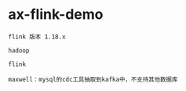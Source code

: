# ax-flink-demo

```text
flink 版本 1.18.x
```

```text
hadoop
```

```text
flink
```

```text
maxwell：mysql的cdc工具抽取到kafka中，不支持其他数据库
```
